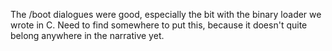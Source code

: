 The /boot dialogues were good, especially the bit with the binary loader we wrote in C. Need to find somewhere to put this, because it doesn't quite belong anywhere in the narrative yet.
